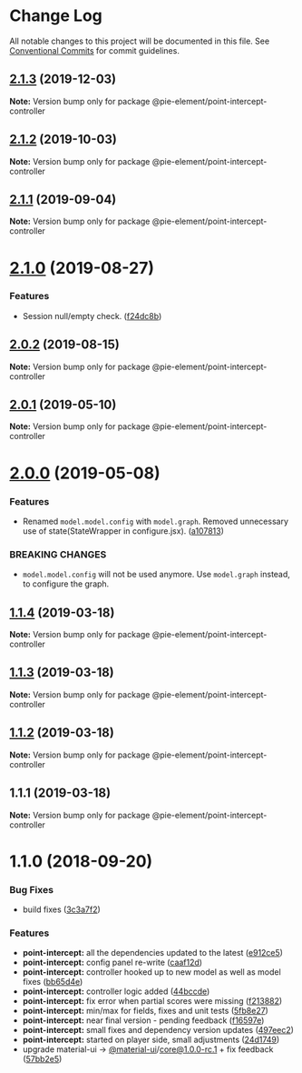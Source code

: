 # Change Log

All notable changes to this project will be documented in this file.
See [Conventional Commits](https://conventionalcommits.org) for commit guidelines.

## [2.1.3](https://github.com/pie-framework/pie-elements/compare/@pie-element/point-intercept-controller@2.1.2...@pie-element/point-intercept-controller@2.1.3) (2019-12-03)

**Note:** Version bump only for package @pie-element/point-intercept-controller





## [2.1.2](https://github.com/pie-framework/pie-elements/compare/@pie-element/point-intercept-controller@2.1.1...@pie-element/point-intercept-controller@2.1.2) (2019-10-03)

**Note:** Version bump only for package @pie-element/point-intercept-controller





## [2.1.1](https://github.com/pie-framework/pie-elements/compare/@pie-element/point-intercept-controller@2.1.0...@pie-element/point-intercept-controller@2.1.1) (2019-09-04)

**Note:** Version bump only for package @pie-element/point-intercept-controller





# [2.1.0](https://github.com/pie-framework/pie-elements/compare/@pie-element/point-intercept-controller@2.0.2...@pie-element/point-intercept-controller@2.1.0) (2019-08-27)


### Features

* Session null/empty check. ([f24dc8b](https://github.com/pie-framework/pie-elements/commit/f24dc8b))





## [2.0.2](https://github.com/pie-framework/pie-elements/compare/@pie-element/point-intercept-controller@2.0.1...@pie-element/point-intercept-controller@2.0.2) (2019-08-15)

**Note:** Version bump only for package @pie-element/point-intercept-controller





## [2.0.1](https://github.com/pie-framework/pie-elements/compare/@pie-element/point-intercept-controller@2.0.0...@pie-element/point-intercept-controller@2.0.1) (2019-05-10)

**Note:** Version bump only for package @pie-element/point-intercept-controller





# [2.0.0](https://github.com/pie-framework/pie-elements/compare/@pie-element/point-intercept-controller@1.1.4...@pie-element/point-intercept-controller@2.0.0) (2019-05-08)


### Features

* Renamed `model.model.config` with `model.graph`. Removed unnecessary use of state(StateWrapper in configure.jsx). ([a107813](https://github.com/pie-framework/pie-elements/commit/a107813))


### BREAKING CHANGES

* `model.model.config` will not be used anymore. Use `model.graph` instead, to configure the graph.





## [1.1.4](https://github.com/pie-framework/pie-elements/compare/@pie-element/point-intercept-controller@1.1.3...@pie-element/point-intercept-controller@1.1.4) (2019-03-18)

**Note:** Version bump only for package @pie-element/point-intercept-controller





## [1.1.3](https://github.com/pie-framework/pie-elements/compare/@pie-element/point-intercept-controller@1.1.2...@pie-element/point-intercept-controller@1.1.3) (2019-03-18)

**Note:** Version bump only for package @pie-element/point-intercept-controller





## [1.1.2](https://github.com/pie-framework/pie-elements/compare/@pie-element/point-intercept-controller@1.1.1...@pie-element/point-intercept-controller@1.1.2) (2019-03-18)

**Note:** Version bump only for package @pie-element/point-intercept-controller





## 1.1.1 (2019-03-18)

**Note:** Version bump only for package @pie-element/point-intercept-controller





<a name="1.1.0"></a>
# 1.1.0 (2018-09-20)


### Bug Fixes

* build fixes ([3c3a7f2](https://github.com/pie-framework/pie-elements/commit/3c3a7f2))


### Features

* **point-intercept:** all the dependencies updated to the latest ([e912ce5](https://github.com/pie-framework/pie-elements/commit/e912ce5))
* **point-intercept:** config panel re-write ([caaf12d](https://github.com/pie-framework/pie-elements/commit/caaf12d))
* **point-intercept:** controller hooked up to new model as well as model fixes ([bb65d4e](https://github.com/pie-framework/pie-elements/commit/bb65d4e))
* **point-intercept:** controller logic added ([44bccde](https://github.com/pie-framework/pie-elements/commit/44bccde))
* **point-intercept:** fix error when partial scores were missing ([f213882](https://github.com/pie-framework/pie-elements/commit/f213882))
* **point-intercept:** min/max for fields, fixes and unit tests ([5fb8e27](https://github.com/pie-framework/pie-elements/commit/5fb8e27))
* **point-intercept:** near final version - pending feedback ([f16597e](https://github.com/pie-framework/pie-elements/commit/f16597e))
* **point-intercept:** small fixes and dependency version updates ([497eec2](https://github.com/pie-framework/pie-elements/commit/497eec2))
* **point-intercept:** started on player side, small adjustments ([24d1749](https://github.com/pie-framework/pie-elements/commit/24d1749))
* upgrade material-ui -> [@material-ui](https://github.com/material-ui)/core@1.0.0-rc.1 + fix feedback ([57bb2e5](https://github.com/pie-framework/pie-elements/commit/57bb2e5))
